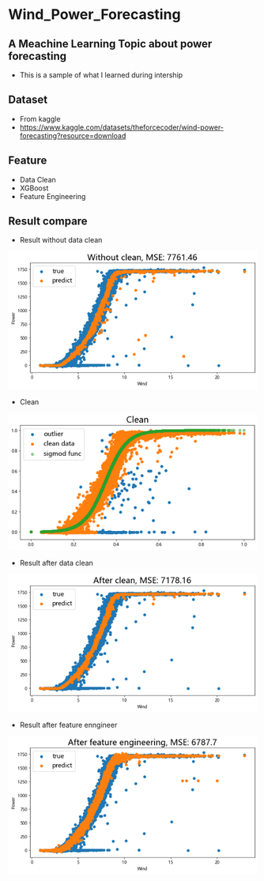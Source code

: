 # Wind_Power_Forecasting

## A Meachine Learning Topic about power forecasting
* This is a sample of what I learned during intership

## Dataset
* From kaggle
* https://www.kaggle.com/datasets/theforcecoder/wind-power-forecasting?resource=download

## Feature
* Data Clean
* XGBoost
* Feature Engineering

## Result compare
* Result without data clean

![plot](./output.png)

* Clean

![plot](./output1.png)

* Result after data clean

![plot](./output2.png)

* Result after feature enngineer

![plot](./output3.png)
